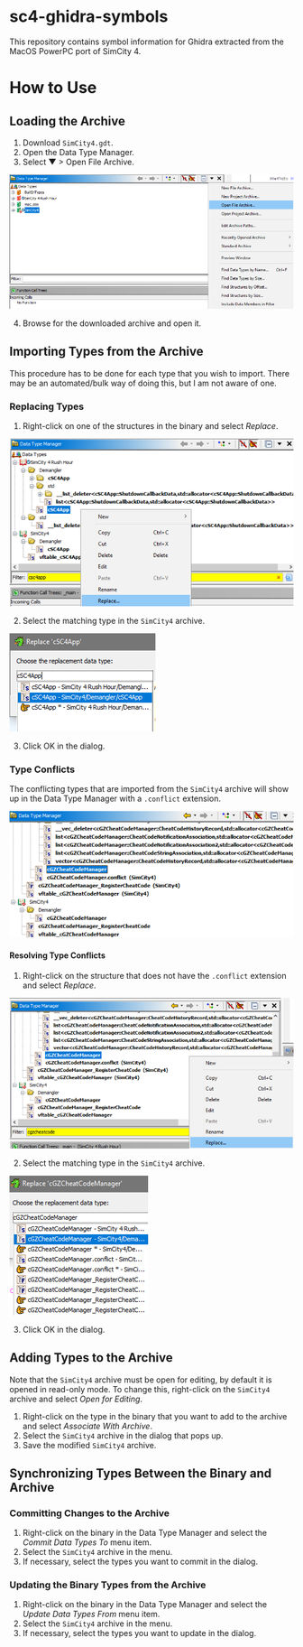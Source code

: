 # sc4-ghidra-symbols

This repository contains symbol information for Ghidra extracted from the MacOS PowerPC port of SimCity 4.

# How to Use

## Loading the Archive

1. Download `SimCity4.gdt`.
2. Open the Data Type Manager.
3. Select ▼ > Open File Archive.

![Data Type Manager open archive](images/OpenArchive.png)

4. Browse for the downloaded archive and open it.

## Importing Types from the Archive

This procedure has to be done for each type that you wish to import. There may be an automated/bulk way of doing this, but I am not aware of one.

### Replacing Types

1. Right-click on one of the structures in the binary and select *Replace*.

![Replace type menu item](images/ImportFromArchive_Replace.png)

2. Select the matching type in the `SimCity4` archive.

![Replace type dialog](images/ImportFromArchive_SelectArchiveType.png)

3. Click OK in the dialog.

### Type Conflicts

The conflicting types that are imported from the `SimCity4` archive will show up in the Data Type Manager with a `.conflict` extension.

![Type Conflict](images/ImportFromArchive_TypeConflict.png)

#### Resolving Type Conflicts

1. Right-click on the structure that does not have the `.conflict` extension and select *Replace*.

![Replace type menu item](images/ImportFromArchive_TypeConflict_Replace.png)

2. Select the matching type in the `SimCity4` archive.

![Replace type dialog](images/ImportFromArchive_TypeConflict_SelectArchiveType.png)

3. Click OK in the dialog.

## Adding Types to the Archive

Note that the `SimCity4` archive must be open for editing, by default it is opened in read-only mode.
To change this, right-click on the `SimCity4` archive and select *Open for Editing*.

1. Right-click on the type in the binary that you want to add to the archive and select *Associate With Archive*.
2. Select the `SimCity4` archive in the dialog that pops up.
3. Save the modified `SimCity4` archive.

## Synchronizing Types Between the Binary and Archive

### Committing Changes to the Archive

1. Right-click on the binary in the Data Type Manager and select the *Commit Data Types To* menu item.
2. Select the `SimCity4` archive in the menu.
3. If necessary, select the types you want to commit in the dialog.

### Updating the Binary Types from the Archive

1. Right-click on the binary in the Data Type Manager and select the *Update Data Types From* menu item.
2. Select the `SimCity4` archive in the menu.
3. If necessary, select the types you want to update in the dialog.
